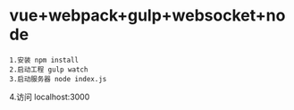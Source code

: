# vue+webpack+gulp+websocket+node
    1.安装 npm install
    2.启动工程 gulp watch
    3.启动服务器 node index.js
   4.访问 localhost:3000

